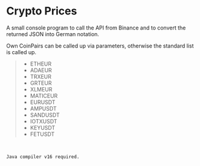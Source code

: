 # Crypto Prices

A small console program to call the API from Binance and to convert the returned JSON into German notation.


Own CoinPairs can be called up via parameters, otherwise the standard list is called up.

> - ETHEUR
> - ADAEUR
> - TRXEUR
> - GRTEUR
> - XLMEUR
> - MATICEUR
> - EURUSDT
> - AMPUSDT
> - SANDUSDT
> - IOTXUSDT
> - KEYUSDT
> - FETUSDT 
> 
<br>

<code>
Java compiler v16 required.  
</code>  
